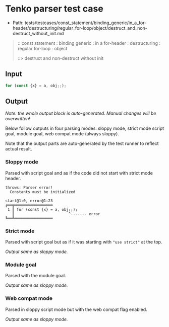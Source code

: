 # Tenko parser test case

- Path: tests/testcases/const_statement/binding_generic/in_a_for-header/destructuring/regular_for-loop/object/destruct_and_non-destruct_without_init.md

> :: const statement : binding generic : in a for-header : destructuring : regular for-loop : object
>
> ::> destruct and non-destruct without init

## Input

`````js
for (const {x} = a, obj;;);
`````

## Output

_Note: the whole output block is auto-generated. Manual changes will be overwritten!_

Below follow outputs in four parsing modes: sloppy mode, strict mode script goal, module goal, web compat mode (always sloppy).

Note that the output parts are auto-generated by the test runner to reflect actual result.

### Sloppy mode

Parsed with script goal and as if the code did not start with strict mode header.

`````
throws: Parser error!
  Constants must be initialized

start@1:0, error@1:23
╔══╦═════════════════
 1 ║ for (const {x} = a, obj;;);
   ║                        ^------- error
╚══╩═════════════════

`````

### Strict mode

Parsed with script goal but as if it was starting with `"use strict"` at the top.

_Output same as sloppy mode._

### Module goal

Parsed with the module goal.

_Output same as sloppy mode._

### Web compat mode

Parsed in sloppy script mode but with the web compat flag enabled.

_Output same as sloppy mode._
